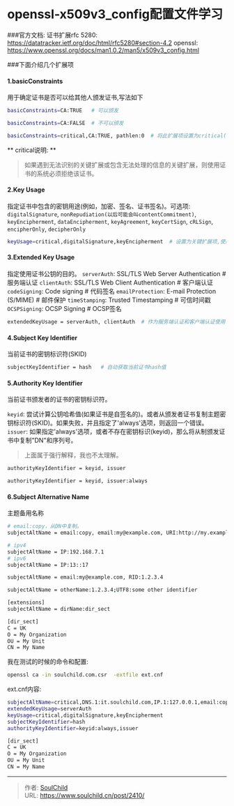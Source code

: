 # openssl-x509v3_config配置文件学习

<!--more-->
###官方文档:
证书扩展rfc 5280: https://datatracker.ietf.org/doc/html/rfc5280#section-4.2
openssl: https://www.openssl.org/docs/man1.0.2/man5/x509v3_config.html

###下面介绍几个扩展项
#### 1.basicConstraints
用于确定证书是否可以给其他人颁发证书,写法如下
```bash
basicConstraints=CA:TRUE   # 可以颁发

basicConstraints=CA:FALSE  # 不可以颁发

basicConstraints=critical,CA:TRUE, pathlen:0  # 将此扩展项设置为critical(关键),CA:TRUE表示允许给其他人签发证书,pathlen:0表示这个证书下可以有多少个CA机构，0代表没有,即只能颁发最终实体证书
```
** critical说明: **
> 如果遇到无法识别的关键扩展或包含无法处理的信息的关键扩展，则使用证书的系统必须拒绝该证书。

#### 2.Key Usage
指定证书中包含的密钥用途(例如，加密、签名、证书签名)。可选项: `digitalSignature`, `nonRepudiation(以后可能会叫contentCommitment)`, `keyEncipherment`, `dataEncipherment`, `keyAgreement`, `keyCertSign`, `cRLSign`, `encipherOnly`, `decipherOnly`

```bash
keyUsage=critical,digitalSignature,keyEncipherment  # 设置为关键扩展项,使用公钥进行数字签名和密钥加密,一般的https都是这样的配置
```

#### 3.Extended Key Usage
指定使用证书公钥的目的。
 `serverAuth`: SSL/TLS Web Server Authentication    # 服务端认证
 `clientAuth`: SSL/TLS Web Client Authentication    # 客户端认证
 `codeSigning`: Code signing  # 代码签名
 `emailProtection`: E-mail Protection (S/MIME)  # 邮件保护
 `timeStamping`: Trusted Timestamping  # 可信时间戳
 `OCSPSigning`: OCSP Signing  # OCSP签名

```bash
extendedKeyUsage = serverAuth, clientAuth  # 作为服务端认证和客户端认证使用
```
#### 4.Subject Key Identifier
当前证书的密钥标识符(SKID)
```bash
subjectKeyIdentifier = hash   # 自动获取当前证书hash值
```

#### 5.Authority Key Identifier
当前证书颁发者的证书的密钥标识符。

`keyid`: 尝试计算公钥哈希值(如果证书是自签名的)。或者从颁发者证书复制主题密钥标识符(SKID)。如果失败，并且指定了'always'选项，则返回一个错误。
`issuer`: 如果指定'always'选项，或者不存在密钥标识(keyid)，那么将从制颁发证书中复制"DN"和序列号。
> 上面属于强行解释，我也不太理解。
```bash
authorityKeyIdentifier = keyid, issuer

authorityKeyIdentifier = keyid, issuer:always
```

#### 6.Subject Alternative Name
主题备用名称
```bash
# email:copy，从DN中复制。
subjectAltName = email:copy, email:my@example.com, URI:http://my.example.com/

# ipv4
subjectAltName = IP:192.168.7.1
# ipv6
subjectAltName = IP:13::17

subjectAltName = email:my@example.com, RID:1.2.3.4

subjectAltName = otherName:1.2.3.4;UTF8:some other identifier

[extensions]
subjectAltName = dirName:dir_sect

[dir_sect]
C = UK
O = My Organization
OU = My Unit
CN = My Name
```

我在测试的时候的命令和配置:
```bash
openssl ca -in soulchild.com.csr  -extfile ext.cnf
```
ext.cnf内容:
```bash
subjectAltName=critical,DNS.1:it.soulchild.com,IP.1:127.0.0.1,email:copy,dirName:dir_sect
extendedKeyUsage=serverAuth
keyUsage=critical,digitalSignature,keyEncipherment
subjectKeyIdentifier=hash
authorityKeyIdentifier=keyid:always,issuer

[dir_sect]
C = UK
O = My Organization
OU = My Unit
CN = My Name
```





---

> 作者: [SoulChild](https://www.soulchild.cn)  
> URL: https://www.soulchild.cn/post/2410/  

